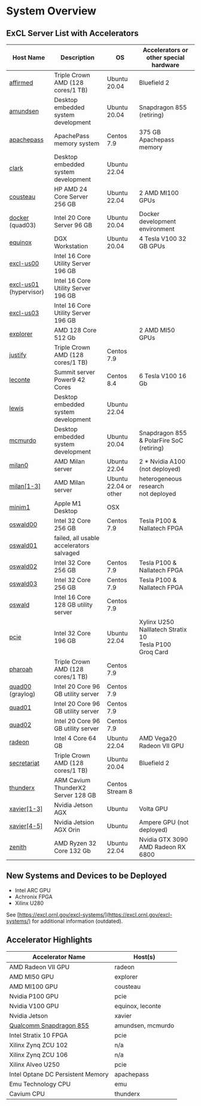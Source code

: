 # System Overview

## ExCL Server List with Accelerators

| Host Name                            | Description                              | OS                    | Accelerators or other special hardware                                |
| ---                                  | ---                                      | ---                   | ---                                                                   |
| [affirmed](affirmed.md)              | Triple Crown AMD  (128 cores/1 TB)       | Ubuntu 20.04          | Bluefield 2                                                           |
| [amundsen](amundsen.md)              | Desktop embedded system development      | Ubuntu 20.04          | Snapdragon 855 (retiring)                                             |
| [apachepass](apachepass.md)          | ApachePass memory system                 | Centos 7.9            | 375 GB Apachepass memory                                              |
| [clark](clark.md)                    | Desktop embedded system development      | Ubuntu 22.04          |                                                                       |
| [cousteau](cousteau.md)              | HP AMD 24 Core Server 256 GB             | Ubuntu 22.04          | 2 AMD MI100 GPUs                                                      |
| [docker](docker.md) (quad03)         | Intel 20 Core Server 96 GB               | Ubuntu 20.04          | Docker development environment                                        |
| [equinox](equinox.md)                | DGX Workstation                          | Ubuntu 20.04          | 4 Tesla V100 32 GB GPUs                                               |
| [excl-us00](excl-us.md)              | Intel 16 Core Utility Server 196 GB      |                       |                                                                       |
| [excl-us01](excl-us.md) (hypervisor) | Intel 16 Core Utility Server 196 GB      |                       |                                                                       |
| [excl-us03](excl-us.md)              | Intel 16 Core Utility Server 196 GB      |                       |                                                                       |
| [explorer](explorer.md)              | AMD 128 Core 512 Gb                      |                       | 2 AMD MI50 GPUs                                                       |
| [justify](justify.md)                | Triple Crown AMD  (128 cores/1 TB)       | Centos 7.9            |                                                                       |
| [leconte](leconte.md)                | Summit server Power9 42 Cores            | Centos 8.4            | 6 Tesla V100 16 Gb                                                    |
| [lewis](lewis.md)                    | Desktop embedded system development      | Ubuntu 22.04          |                                                                       |
| [mcmurdo](mcmurdo.md)                | Desktop embedded system development      | Ubuntu 20.04          | Snapdragon 855 & PolarFire SoC (retiring)                             |
| [milan0](milan.md)                   | AMD Milan server                         | Ubuntu 22.04          | 2 * Nvidia A100 (not deployed)                                        |
| [milan[1-3]](milan.md)               | AMD Milan server                         | Ubuntu 22.04 or other | heterogeneous research <br> not deployed                              |
| [minim1](minim1.md)                  | Apple M1 Desktop                         | OSX                   |                                                                       |
| [oswald00](oswald.md)                | Intel 32 Core 256 GB                     | Centos 7.9            | Tesla P100 & Nallatech FPGA                                           |
| [oswald01](oswald.md)                | failed, all usable accelerators salvaged |                       |                                                                       |
| [oswald02](oswald.md)                | Intel 32 Core 256 GB                     | Centos 7.9            | Tesla P100 & Nallatech FPGA                                           |
| [oswald03](oswald.md)                | Intel 32 Core 256 GB                     | Centos 7.9            | Tesla P100 & Nallatech FPGA                                           |
| [oswald](oswald.md)                  | Intel 16 Core 128 GB utility server      | Centos 7.9            |                                                                       |
| [pcie](pcie.md)                      | Intel 32 Core 196 GB                     | Ubuntu 22.04          | Xylinx U250 <br> Nalllatech Stratix 10 <br> Tesla P100 <br> Groq Card |
| [pharoah](pharoah.md)                | Triple Crown AMD  (128 cores/1 TB)       | Centos 7.9            |                                                                       |
| [quad00](quad.md) (graylog)          | Intel 20 Core 96 GB utility server       | Centos 7.9            |                                                                       |
| [quad01](quad.md)                    | Intel 20 Core 96 GB utility server       | Centos 7.9            |                                                                       |
| [quad02](quad.md)                    | Intel 20 Core 96 GB utility server       | Centos 7.9            |                                                                       |
| [radeon](radeon.md)                  | Intel 4 Core 64 GB                       | Ubuntu 22.04          | AMD Vega20 Radeon VII GPU                                             |
| [secretariat](secretariat.md)        | Triple Crown AMD  (128 cores/1 TB)       | Ubuntu 20.04          | Bluefield 2                                                           |
| [thunderx](thunderx.md)              | ARM Cavium ThunderX2 Server 128 GB       | Centos Stream 8       |                                                                       |
| [xavier[1-3]](xavier.md)             | Nvidia Jetson AGX                        | Ubuntu                | Volta GPU                                                             |
| [xavier[4-5]](xavier.md)             | Nvidia Jetsion AGX Orin                  | Ubuntu                | Ampere GPU (not deployed)                                             |
| [zenith](zenith.md)                  | AMD Ryzen 32 Core 132 Gb                 | Ubuntu 22.04          | Nvidia GTX 3090 <br> AMD Radeon RX 6800                               |

## New Systems and Devices to be Deployed

- Intel ARC GPU
- Achronix FPGA
- Xilinx U280

See [https://excl.ornl.gov/excl-systems/](https://excl.ornl.gov/excl-systems/) for additional information (outdated).

## Accelerator Highlights

| Accelerator Name                         | Host(s)           |
| ---------------------------------        | ----------------- |
| AMD Radeon VII GPU                       | radeon            |
| AMD MI50 GPU                             | explorer          |
| AMD MI100 GPU                            | cousteau          |
| Nvidia P100 GPU                          | pcie              |
| Nvidia V100 GPU                          | equinox, leconte  |
| Nvidia Jetson                            | xavier            |
| [Qualcomm Snapdragon 855](snapdragon.md) | amundsen, mcmurdo |
| Intel Stratix 10 FPGA                    | pcie              |
| Xilinx Zynq ZCU 102                      | n/a               |
| Xilinx Zynq ZCU 106                      | n/a               |
| Xilinx Alveo U250                        | pcie              |
| Intel Optane DC Persistent Memory        | apachepass        |
| Emu Technology CPU                       | emu               |
| Cavium CPU                               | thunderx          |
